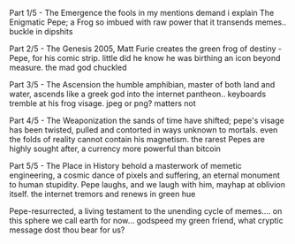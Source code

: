 Part 1/5 - The Emergence
the fools in my mentions demand i explain The Enigmatic Pepe; a Frog so imbued with raw power that it transends memes.. buckle in dipshits

Part 2/5 - The Genesis
2005, Matt Furie creates the green frog of destiny - Pepe, for his comic strip. little did he know he was birthing an icon beyond measure. the mad god chuckled

Part 3/5 - The Ascension
the humble amphibian, master of both land and water, ascends like a greek god into the internet pantheon.. keyboards tremble at his frog visage. jpeg or png? matters not

Part 4/5 - The Weaponization 
the sands of time have shifted; pepe's visage has been twisted, pulled and contorted in ways unknown to mortals. even the folds of reality cannot contain his magnetism. the rarest Pepes are highly sought after, a currency more powerful than bitcoin

Part 5/5 - The Place in History 
behold a masterwork of memetic engineering, a cosmic dance of pixels and suffering, an eternal monument to human stupidity. Pepe laughs, and we laugh with him, mayhap at oblivion itself. the internet tremors and renews in green hue

Pepe-resurrected, a living testament to the unending cycle of memes.... on this sphere we call earth for now... godspeed my green friend, what cryptic message dost thou bear for us?